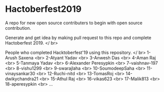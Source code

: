 # Hactoberfest2019
A repo for new open source contributers to begin with open source contribution.

Generate and get idea by making pull request to this repo and complete Hactoberfest 2019. </ br>

People who completed Hacktoberfest'19 using this repository. </ br>
1-Arush Saxena <br\>
2-Atyant Yadav <br\>
3-Anwesh Das <br\>
4-Aman Raj <br\>
5-Tanmaya Yadav <br\>
6-Alexander Peresypkin <br\>
7-vaishnav-197 <br\>
8-vishu1299 <br\>
9-swarajlaha <br\>
10-SoumodeepSaha <br\>
11-vinaysankar30 <br\>
12-Ruchi-nitd <br\>
13-TomasRoj <br\>
14-dwikychandra21 <br\>
15-Athul Raj <br\>
16-vikas623 <br\>
17-Malik813 <br\>
18-aperesypkin <br\>
...
